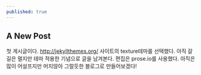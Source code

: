 ```yaml
---
published: true
---
```


## A New Post

첫 게시글이다.
http://jekyllthemes.org/ 사이트의 texture테마를 선택했다.
아직 갈길은 멀지만 테마 적용한 기념으로 글을 남겨본다.
편집은 prose.io를 사용했다.
아직은 많이 어설프지만 머지않아 그럴듯한 블로그로 만들어보겠다!
